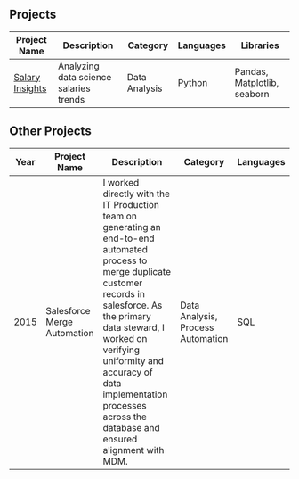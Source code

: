 ## Projects

| Project Name      | Description                               | Category            | Languages       | Libraries             |
|------------------|-----------------------------------|------------------|--------------|-------------------|
| [Salary Insights](https://github.com/Taylor-ribeiro/sample-projects/blob/main/data-science-salaries-analysis.ipynb)  | Analyzing data science salaries trends | Data Analysis      | Python        | Pandas, Matplotlib, seaborn |

## Other Projects

| Year     | Project Name      | Description                               | Category            | Languages       |
|------------------|------------------|-----------------------------------|------------------|--------------|
|2015| Salesforce Merge Automation  | I worked directly with the IT Production team on generating an end-to-end automated process to merge duplicate customer records in salesforce. As the primary data steward, I worked on verifying uniformity and accuracy of data implementation processes across the database and ensured alignment with MDM.  | Data Analysis, Process Automation      | SQL  |

